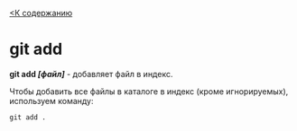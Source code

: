 [<К содержанию](./%D0%9F%D1%80%D0%BE%D1%87%D1%82%D0%B8.md)
# git add

**git add *[файл]*** - добавляет файл в индекс.

Чтобы добавить все файлы в каталоге в индекс (кроме игнорируемых), используем команду:

```bash=
git add .
```

